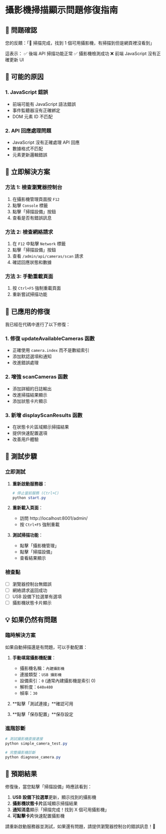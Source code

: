 # 攝影機掃描顯示問題修復指南

## 🎯 問題確認
您的反饋：「🎯 掃描完成，找到 1 個可用攝影機，有掃描到但是網頁裡沒看到」

這表示：
✅ 後端 API 掃描功能正常
✅ 攝影機檢測成功
❌ 前端 JavaScript 沒有正確更新 UI

## 🔧 可能的原因

### 1. JavaScript 錯誤
- 前端可能有 JavaScript 語法錯誤
- 事件監聽器沒有正確綁定
- DOM 元素 ID 不匹配

### 2. API 回應處理問題
- JavaScript 沒有正確處理 API 回應
- 數據格式不匹配
- 元素更新邏輯錯誤

## 🚀 立即解決方案

### 方法 1: 檢查瀏覽器控制台
1. 在攝影機管理頁面按 `F12`
2. 點擊 `Console` 標籤
3. 點擊「掃描設備」按鈕
4. 查看是否有錯誤訊息

### 方法 2: 檢查網絡請求
1. 在 `F12` 中點擊 `Network` 標籤
2. 點擊「掃描設備」按鈕
3. 查看 `/admin/api/cameras/scan` 請求
4. 確認回應狀態和數據

### 方法 3: 手動重載頁面
1. 按 `Ctrl+F5` 強制重載頁面
2. 重新嘗試掃描功能

## 🔨 已應用的修復

我已經在代碼中進行了以下修復：

### 1. 修復 updateAvailableCameras 函數
- 正確使用 `camera.index` 而不是數組索引
- 添加默認選項和通知
- 改進錯誤處理

### 2. 增強 scanCameras 函數
- 添加詳細的日誌輸出
- 改進掃描結果顯示
- 添加狀態卡片顯示

### 3. 新增 displayScanResults 函數
- 在狀態卡片區域顯示掃描結果
- 提供快速配置選項
- 改善用戶體驗

## 🧪 測試步驟

### 立即測試
1. **重新啟動服務器**：
   ```powershell
   # 停止當前服務 (Ctrl+C)
   python start.py
   ```

2. **重新載入頁面**：
   - 訪問 http://localhost:8001/admin/
   - 按 `Ctrl+F5` 強制重載

3. **測試掃描功能**：
   - 點擊「攝影機管理」
   - 點擊「掃描設備」
   - 查看結果顯示

### 檢查點
- [ ] 瀏覽器控制台無錯誤
- [ ] 網絡請求返回成功
- [ ] USB 設備下拉選單有選項
- [ ] 攝影機狀態卡片顯示

## 💡 如果仍然有問題

### 臨時解決方案
如果自動掃描還是有問題，可以手動配置：

1. **手動填寫攝影機配置**：
   - 攝影機名稱：`內建攝影機`
   - 連接類型：`USB 攝影機`
   - 設備索引：`0` (通常內建攝影機是索引 0)
   - 解析度：`640x480`
   - 幀率：`30`

2. **點擊「測試連接」**確認可用

3. **點擊「保存配置」**保存設定

### 進階診斷
```powershell
# 測試攝影機直接連接
python simple_camera_test.py

# 完整攝影機診斷
python diagnose_camera.py
```

## 🎯 預期結果

修復後，當您點擊「掃描設備」時應該看到：

1. **USB 設備下拉選單**更新，顯示找到的攝影機
2. **攝影機狀態卡片**區域顯示掃描結果
3. **通知消息**顯示「掃描完成！找到 X 個可用攝影機」
4. **可點擊卡片**快速配置攝影機

請重新啟動服務器並測試，如果還有問題，請提供瀏覽器控制台的錯誤訊息！🎉
